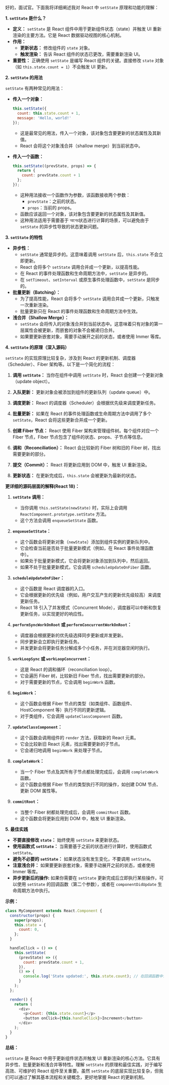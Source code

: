 好的，面试官。下面我将详细阐述我对 React 中 `setState` 原理和功能的理解：

**1. `setState` 是什么？**

*   **定义：** `setState` 是 React 组件中用于更新组件状态（state）并触发 UI 重新渲染的主要方法。它是 React 数据驱动视图的核心机制。
*   **作用：**
    *   **更新状态：** 修改组件的 `state` 对象。
    *   **触发渲染：** 告诉 React 组件的状态已更改，需要重新渲染 UI。
*   **重要性：** 正确使用 `setState` 是编写 React 组件的关键。直接修改 `state` 对象（如 `this.state.count = 1`）不会触发 UI 更新。

**2. `setState` 的用法**

`setState` 有两种常见的用法：

*   **传入一个对象：**

    ```javascript
    this.setState({
      count: this.state.count + 1,
      message: 'Hello, world!'
    });
    ```

    *   这是最常见的用法，传入一个对象，该对象包含要更新的状态属性及其新值。
    *   React 会将这个对象浅合并（shallow merge）到当前状态中。

*   **传入一个函数：**

    ```javascript
    this.setState((prevState, props) => {
      return {
        count: prevState.count + 1
      };
    });
    ```

    *   这种用法接收一个函数作为参数，该函数接收两个参数：
        *   `prevState`：之前的状态。
        *   `props`：当前的 props。
    *   函数应该返回一个对象，该对象包含要更新的状态属性及其新值。
    *   这种用法适用于需要基于 আগের状态进行计算的场景，可以避免由于 `setState` 的异步性导致的状态更新问题。

**3. `setState` 的特性**

*   **异步性：**
    *   `setState` 通常是异步的。这意味着调用 `setState` 后，`this.state` 不会立即更新。
    *   React 会将多个 `setState` 调用合并成一个更新，以提高性能。
    *   在 React 的事件处理函数和生命周期方法中，`setState` 是异步的。
    *   在 `setTimeout`、`setInterval` 或原生事件处理函数中，`setState` 是同步的。
*   **批量更新（Batching）：**
    *   为了提高性能，React 会将多个 `setState` 调用合并成一个更新，只触发一次重新渲染。
    *   批量更新只在 React 的事件处理函数和生命周期方法中生效。
*   **浅合并（Shallow Merge）：**
    *   `setState` 会将传入的对象浅合并到当前状态中。这意味着只有对象的第一层属性会被更新，而嵌套的对象不会被递归合并。
    *   如果要更新嵌套对象，需要手动展开之前的状态，或者使用 Immer 等库。

**4. `setState` 的原理（深入源码）**

`setState` 的实现原理比较复杂，涉及到 React 的更新机制、调度器（Scheduler）、Fiber 架构等。以下是一个简化的流程：

1.  **调用 `setState`：** 当你在组件中调用 `setState` 时，React 会创建一个更新对象（update object）。

2.  **入队更新：** 更新对象会被添加到组件的更新队列（update queue）中。

3.  **调度更新：** React 的调度器（Scheduler）会根据优先级来调度更新任务。

4.  **批量更新：** 如果在 React 的事件处理函数或生命周期方法中调用了多个 `setState`，React 会将这些更新合并成一个更新。

5.  **创建 Fiber 节点：** React 使用 Fiber 架构来管理组件树。每个组件对应一个 Fiber 节点，Fiber 节点包含了组件的状态、props、子节点等信息。

6.  **调和（Reconciliation）：** React 会比较新的 Fiber 树和旧的 Fiber 树，找出需要更新的部分。

7.  **提交（Commit）：** React 将更新应用到 DOM 中，触发 UI 重新渲染。

8.  **更新状态：** 在更新完成后，`this.state` 会被更新为最新的状态。

**更详细的源码层面的解释(React 18)：**

1.  **`setState` 调用：**
    *   当你调用 `this.setState(newState)` 时，实际上会调用 `ReactComponent.prototype.setState` 方法。
    *   这个方法会调用 `enqueueSetState` 函数。

2.  **`enqueueSetState`：**
    *   这个函数会将更新对象（`newState`）添加到组件实例的更新队列中。
    *   它会检查当前是否处于批量更新模式（例如，在 React 事件处理函数中）。
    *   如果处于批量更新模式，它会将更新对象添加到队列中，然后返回。
    *   如果不处于批量更新模式，它会调用 `scheduleUpdateOnFiber` 函数。

3.  **`scheduleUpdateOnFiber`：**
    *   这个函数是 React 调度器的入口。
    *   它会根据更新的优先级（例如，用户交互产生的更新优先级较高）来调度更新任务。
    *   React 18 引入了并发模式（Concurrent Mode），调度器可以中断和恢复更新任务，以实现更好的响应性。

4.  **`performSyncWorkOnRoot` 或 `performConcurrentWorkOnRoot`：**
    *   调度器会根据更新的优先级选择同步更新或并发更新。
    *   同步更新会立即执行更新任务。
    *   并发更新会将更新任务分解成多个小任务，并在浏览器空闲时执行。

5.  **`workLoopSync` 或 `workLoopConcurrent`：**
    *   这是 React 的调和循环（reconciliation loop）。
    *   它会遍历 Fiber 树，比较新旧 Fiber 节点，找出需要更新的部分。
    *   对于需要更新的节点，它会调用 `beginWork` 函数。

6.  **`beginWork`：**
    *   这个函数会根据 Fiber 节点的类型（如类组件、函数组件、HostComponent 等）执行不同的更新逻辑。
    *   对于类组件，它会调用 `updateClassComponent` 函数。

7.  **`updateClassComponent`：**
    *   这个函数会调用组件的 `render` 方法，获取新的 React 元素。
    *   它会比较新旧 React 元素，找出需要更新的子节点。
    *   它会递归地调用 `beginWork` 来处理子节点。

8.  **`completeWork`：**
    *   当一个 Fiber 节点及其所有子节点都处理完成后，会调用 `completeWork` 函数。
    *   这个函数会根据 Fiber 节点的类型执行不同的操作，如创建 DOM 节点、更新 DOM 属性等。

9.  **`commitRoot`：**
    *   当整个 Fiber 树都处理完成后，会调用 `commitRoot` 函数。
    *   这个函数会将更新应用到 DOM 中，触发 UI 重新渲染。

**5. 最佳实践**

*   **不要直接修改 `state`：** 始终使用 `setState` 来更新状态。
*   **使用函数式 `setState`：** 当需要基于之前的状态进行计算时，使用函数式 `setState`。
*   **避免不必要的 `setState`：** 如果状态没有发生变化，不要调用 `setState`。
*   **注意浅合并：** 如果要更新嵌套对象，需要手动展开之前的状态，或者使用 Immer 等库。
*   **异步更新后的操作:** 如果你需要在 `setState` 更新完成后立即执行某些操作，可以使用 `setState` 的回调函数（第二个参数），或者在 `componentDidUpdate` 生命周期方法中执行。

**示例：**
```javascript
class MyComponent extends React.Component {
  constructor(props) {
    super(props);
    this.state = {
      count: 0,
    };
  }

  handleClick = () => {
    this.setState(
      (prevState) => ({
        count: prevState.count + 1,
      }),
      () => {
        console.log('State updated:', this.state.count); // 在回调函数中访问更新后的状态
      }
    );
  };

  render() {
    return (
      <div>
        <p>Count: {this.state.count}</p>
        <button onClick={this.handleClick}>Increment</button>
      </div>
    );
  }
}
```

**总结：**

`setState` 是 React 中用于更新组件状态并触发 UI 重新渲染的核心方法。它具有异步性、批量更新和浅合并等特性。理解 `setState` 的原理和最佳实践，对于编写高效、可维护的 React 组件至关重要。虽然 `setState` 的底层实现比较复杂，但我们可以通过了解其基本流程和关键概念，更好地掌握 React 的更新机制。

